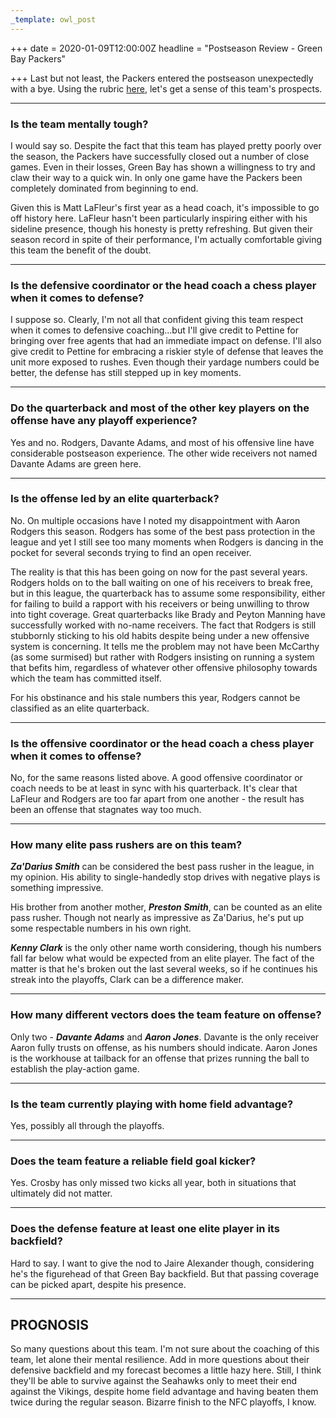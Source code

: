 ```yaml
---
_template: owl_post
---
```



+++
date = 2020-01-09T12:00:00Z
headline = "Postseason Review - Green Bay Packers"

+++
Last but not least, the Packers entered the postseason unexpectedly with a bye. Using the rubric [here](https://owlpicks.com/posts/postseason-review-team-assessment-rubric/ "Rubric"), let's get a sense of this team's prospects.

***

### Is the team mentally tough?

I would say so. Despite the fact that this team has played pretty poorly over the season, the Packers have successfully closed out a number of close games. Even in their losses, Green Bay has shown a willingness to try and claw their way to a quick win. In only one game have the Packers been completely dominated from beginning to end.

Given this is Matt LaFleur's first year as a head coach, it's impossible to go off history here. LaFleur hasn't been particularly inspiring either with his sideline presence, though his honesty is pretty refreshing. But given their  season record in spite of their performance, I'm actually comfortable giving this team the benefit of the doubt.

***

### Is the defensive coordinator or the head coach a chess player when it comes to defense?

I suppose so. Clearly, I'm not all that confident giving this team respect when it comes to defensive coaching...but I'll give credit to Pettine for bringing over free agents that had an immediate impact on defense. I'll also give credit to Pettine for embracing a riskier style of defense that leaves the unit more exposed to rushes. Even though their yardage numbers could be better, the defense has still stepped up in key moments.

***

### Do the quarterback and most of the other key players on the offense have any playoff experience?

Yes and no. Rodgers, Davante Adams, and most of his offensive line have considerable postseason experience. The other wide receivers not named Davante Adams are green here.

***

### Is the offense led by an elite quarterback?

No. On multiple occasions have I noted my disappointment with Aaron Rodgers this season. Rodgers has some of the best pass protection in the league and yet I still see too many moments when Rodgers is dancing in the pocket for several seconds trying to find an open receiver.

The reality is that this has been going on now for the past several years. Rodgers holds on to the ball waiting on one of his receivers to break free, but in this league, the quarterback has to assume some responsibility, either for failing to build a rapport with his receivers or being unwilling to throw into tight coverage. Great quarterbacks like Brady and Peyton Manning have successfully worked with no-name receivers. The fact that Rodgers is still stubbornly sticking to his old habits despite being under a new offensive system is concerning. It tells me the problem may not have been McCarthy (as some surmised) but rather with Rodgers insisting on running a system that befits him, regardless of whatever other offensive philosophy towards which the team has committed itself.

For his obstinance and his stale numbers this year, Rodgers cannot be classified as an elite quarterback. 

***

### Is the offensive coordinator or the head coach a chess player when it comes to offense?

No, for the same reasons listed above. A good offensive coordinator or coach needs to be at least in sync with his quarterback. It's clear that LaFleur and Rodgers are too far apart from one another - the result has been an offense that stagnates way too much. 

***

### How many elite pass rushers are on this team?

**_Za'Darius Smith_** can be considered the best pass rusher in the league, in my opinion. His ability to single-handedly stop drives with negative plays is something impressive.

His brother from another mother, **_Preston Smith_**, can be counted as an elite pass rusher. Though not nearly as impressive as Za'Darius, he's put up some respectable numbers in his own right.

**_Kenny Clark_** is the only other name worth considering, though his numbers fall far below what would be expected from an elite player. The fact of the matter is that he's broken out the last several weeks, so if he continues his streak into the playoffs, Clark can be a difference maker.

***

### How many different vectors does the team feature on offense?

Only two - **_Davante Adams_** and **_Aaron Jones_**. Davante is the only receiver Aaron fully trusts on offense, as his numbers should indicate. Aaron Jones is the workhouse at tailback for an offense that prizes running the ball to establish the play-action game.

***

### Is the team currently playing with home field advantage?

Yes, possibly all through the playoffs.

***

### Does the team feature a reliable field goal kicker?

Yes. Crosby has only missed two kicks all year, both in situations that ultimately did not matter.

***

### Does the defense feature at least one elite player in its backfield?

Hard to say. I want to give the nod to Jaire Alexander though, considering he's the figurehead of that Green Bay backfield. But that passing coverage can be picked apart, despite his presence.

***

## PROGNOSIS

So many questions about this team. I'm not sure about the coaching of this team, let alone their mental resilience. Add in more questions about their defensive backfield and my forecast becomes a little hazy here. Still, I think they'll be able to survive against the Seahawks only to meet their end against the Vikings, despite home field advantage and having beaten them twice during the regular season. Bizarre finish to the NFC playoffs, I know.
